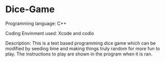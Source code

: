 # Dice-Game

Programming language: C++

Coding Envinment used: Xcode and codio

Description: This is a text based programming dice game which can be modified by seeding time and making things truly random 
for more fun to play. The instructions to play are shown in the program when it is ran.
